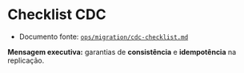 # Checklist CDC

- Documento fonte: [`ops/migration/cdc-checklist.md`](../ops/migration/cdc-checklist.md)

**Mensagem executiva:** garantias de **consistência** e **idempotência** na replicação.
